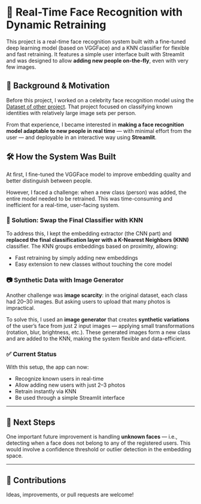 # 📸 Real-Time Face Recognition with Dynamic Retraining

This project is a real-time face recognition system built with a fine-tuned deep learning model (based on VGGFace) and a KNN classifier for flexible and fast retraining. It features a simple user interface built with Streamlit and was designed to allow **adding new people on-the-fly**, even with very few images.

## 🧪 Background & Motivation

Before this project, I worked on a celebrity face recognition model using the [Dataset of other project](https://github.com/LucasPieroo/Face-Recognition). That project focused on classifying known identities with relatively large image sets per person.

From that experience, I became interested in **making a face recognition model adaptable to new people in real time** — with minimal effort from the user — and deployable in an interactive way using **Streamlit**.

## 🛠️ How the System Was Built

At first, I fine-tuned the VGGFace model to improve embedding quality and better distinguish between people.

However, I faced a challenge: when a new class (person) was added, the entire model needed to be retrained. This was time-consuming and inefficient for a real-time, user-facing system.

### 🧠 Solution: Swap the Final Classifier with KNN

To address this, I kept the embedding extractor (the CNN part) and **replaced the final classification layer with a K-Nearest Neighbors (KNN)** classifier. The KNN groups embeddings based on proximity, allowing:

- Fast retraining by simply adding new embeddings
- Easy extension to new classes without touching the core model

### 📷 Synthetic Data with Image Generator

Another challenge was **image scarcity**: in the original dataset, each class had 20–30 images. But asking users to upload that many photos is impractical.

To solve this, I used an **image generator** that creates **synthetic variations** of the user’s face from just 2 input images — applying small transformations (rotation, blur, brightness, etc.). These generated images form a new class and are added to the KNN, making the system flexible and data-efficient.

### ✅ Current Status

With this setup, the app can now:

- Recognize known users in real-time
- Allow adding new users with just 2–3 photos
- Retrain instantly via KNN
- Be used through a simple Streamlit interface

---

## 🔮 Next Steps

One important future improvement is handling **unknown faces** — i.e., detecting when a face does not belong to any of the registered users. This would involve a confidence threshold or outlier detection in the embedding space.

---

## 🤝 Contributions

Ideas, improvements, or pull requests are welcome!

